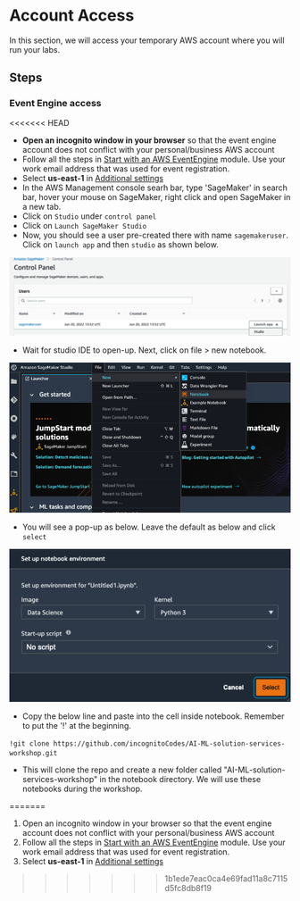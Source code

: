 # Account Access
In this section, we will access your temporary AWS account where you will run your labs.

## Steps
### Event Engine access
<<<<<<< HEAD
- **Open an incognito window in your browser** so that the event engine account does not conflict with your personal/business AWS account
- Follow all the steps in [Start with an AWS EventEngine](https://catalog.us-east-1.prod.workshops.aws/v2/workshops/f3a3e2bd-e1d5-49de-b8e6-dac361842e76/en-US/preparation-guide/20-event-engine) module. Use your work email address that was used for event registration.
- Select **us-east-1** in [Additional settings](https://catalog.us-east-1.prod.workshops.aws/v2/workshops/f3a3e2bd-e1d5-49de-b8e6-dac361842e76/en-US/preparation-guide/30-addition-setting)
- In the AWS Management console searh bar, type 'SageMaker' in search bar, hover your mouse on SageMaker, right click and open SageMaker in a new tab. 
- Click on `Studio` under `control panel`
- Click on `Launch SageMaker Studio`
- Now, you should see a user pre-created there with name `sagemakeruser`. Click on `launch app` and then `studio` as shown below.

![launch_studio](./images/launch_studio.png)

- Wait for studio IDE to open-up. Next, click on file > new notebook. 

![notebook](./images/notebook.png)

- You will see a pop-up as below. Leave the default as below and click `select`

![kernel](./images/kernel.png)

- Copy the below line and paste into the cell inside notebook. Remember to put the '!' at the beginning.

`!git clone https://github.com/incognitoCodes/AI-ML-solution-services-workshop.git`

- This will clone the repo and create a new folder called "AI-ML-solution-services-workshop" in the notebook directory. We will use these notebooks during the workshop.


=======
1. Open an incognito window in your browser so that the event engine account does not conflict with your personal/business AWS account
1. Follow all the steps in [Start with an AWS EventEngine](https://catalog.us-east-1.prod.workshops.aws/v2/workshops/f3a3e2bd-e1d5-49de-b8e6-dac361842e76/en-US/preparation-guide/20-event-engine) module. Use your work email address that was used for event registration.
1. Select **us-east-1** in [Additional settings](https://catalog.us-east-1.prod.workshops.aws/v2/workshops/f3a3e2bd-e1d5-49de-b8e6-dac361842e76/en-US/preparation-guide/30-addition-setting)
>>>>>>> 1b1ede7eac0ca4e69fad11a8c7115d5fc8db8f19

